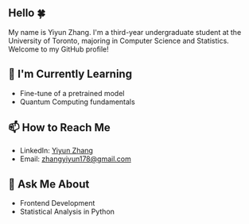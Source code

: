## Hello 🍀

My name is Yiyun Zhang. I'm a third-year undergraduate student at the University of Toronto, majoring in Computer Science and Statistics. Welcome to my GitHub profile!

## 🌱 I'm Currently Learning

- Fine-tune of a pretrained model
- Quantum Computing fundamentals

## 📫 How to Reach Me

- LinkedIn: [Yiyun Zhang](https://www.linkedin.com/in/zhangyiyun-/)
- Email: zhangyiyun178@gmail.com

## 💬 Ask Me About

- Frontend Development
- Statistical Analysis in Python

<!--
**Yiyun95788/Yiyun95788** is a ✨ _special_ ✨ repository because its `README.md` (this file) appears on your GitHub profile.

Here are some ideas to get you started:

- 🔭 I’m currently working on ...
- 🌱 I’m currently learning ...
- 👯 I’m looking to collaborate on ...
- 🤔 I’m looking for help with ...
- 💬 Ask me about ...
- 📫 How to reach me: ...
- 😄 Pronouns: ...
- ⚡ Fun fact: ...
-->
